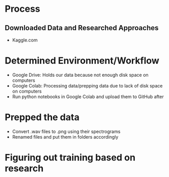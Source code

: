 # Process 

## Downloaded Data and Researched Approaches
- Kaggle.com 

# Determined Environment/Workflow 
- Google Drive: Holds our data because not enough disk space on computers 
- Google Colab: Processing data/prepping data due to lack of disk space on computers 
- Run python notebooks in Google Colab and upload them to GitHub after 

# Prepped the data 
- Convert .wav files to .png using their spectrograms
- Renamed files and put them in folders accordingly 

# Figuring out training based on research  